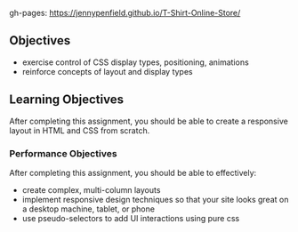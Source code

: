 gh-pages: https://jennypenfield.github.io/T-Shirt-Online-Store/

## Objectives

* exercise control of CSS display types, positioning, animations
* reinforce concepts of layout and display types

## Learning Objectives
After completing this assignment, you should be able to create a responsive layout in HTML and CSS from scratch.

### Performance Objectives
After completing this assignment, you should be able to effectively:

* create complex, multi-column layouts
* implement responsive design techniques so that your site looks great on a desktop machine, tablet, or phone
* use pseudo-selectors to add UI interactions using pure css

